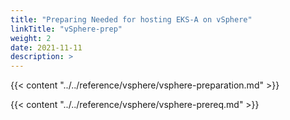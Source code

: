 ```yaml
---
title: "Preparing Needed for hosting EKS-A on vSphere"
linkTitle: "vSphere-prep"
weight: 2
date: 2021-11-11
description: >  
---
```


{{< content "../../reference/vsphere/vsphere-preparation.md" >}}

{{< content "../../reference/vsphere/vsphere-prereq.md" >}}

